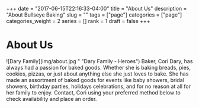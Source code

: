 +++
date = "2017-06-15T22:16:33-04:00"
title = "About Us"
description = "About Bullseye Baking"
slug = ""
tags = ["page"]
categories = ["page"]
categories_weight = 2
series = []
rank = 1
draft = false
+++

About Us
========

![Dary Family](img/about.jpg " "Dary Family - Heroes") Baker, Cori Dary, has always had a passion for baked goods. Whether she is baking breads, pies, cookies, pizzas, or just about anything else she just loves to bake. She has made an assortment of baked goods for events like baby showers, bridal showers, birthday parties, holidays celebrations, and for no reason at all for her family to enjoy. Contact, Cori using your preferred method below to check availability and place an order.
